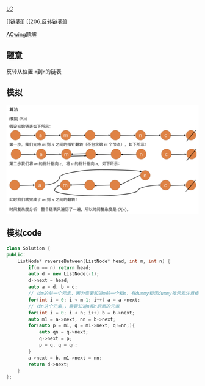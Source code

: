 [LC](https://leetcode-cn.com/problems/reverse-linked-list-ii/)

[[链表]] [[206.反转链表]]

[ACwing题解](https://www.acwing.com/solution/content/174/)
## 题意
反转从位置 `m`到`n`的链表
## 模拟



![image-20210109104257430](92.反转链表2.assets/image-20210109104257430.png)



## 模拟code

```c++
class Solution {
public:
    ListNode* reverseBetween(ListNode* head, int m, int n) {
        if(m == n) return head;
        auto d = new ListNode(-1);
        d->next = head;
        auto a = d, b = d;
        // 找m的前一个元素，因为需要知道m前一个和m，有dummy和无dummy找元素注意模拟一下
        for(int i = 0; i < m-1; i++) a = a->next; 
        // 找n这个元素，，需要知道n和n后面的元素
        for(int i = 0; i < n; i++) b = b->next;
        auto m1 = a->next, nn = b->next;
        for(auto p = m1, q = m1->next; q!=nn;){
            auto qn = q->next;
            q->next = p;
            p = q, q = qn;
        }
        a->next = b, m1->next = nn;
        return d->next;
    }
};
```

